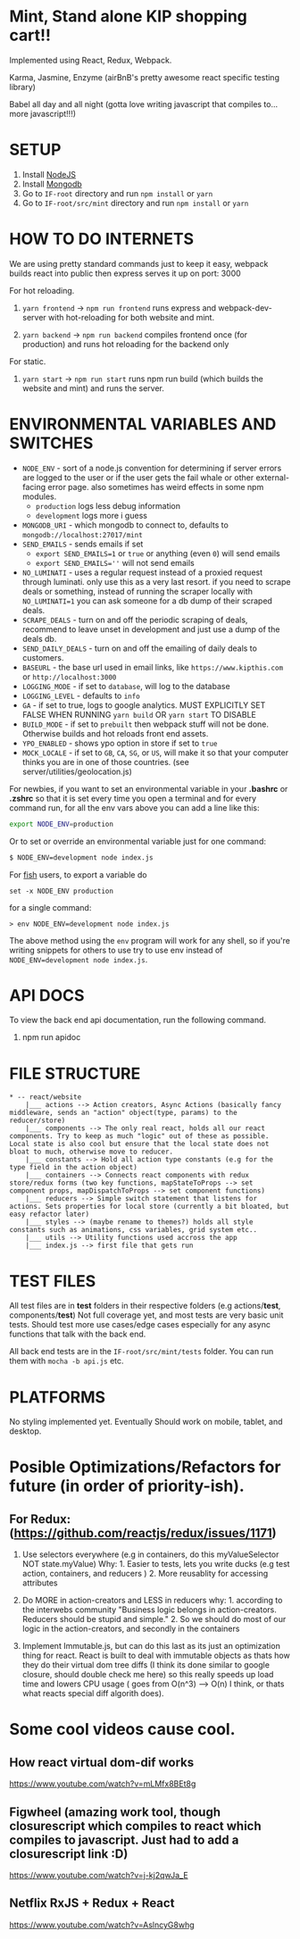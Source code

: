 # Mint, Stand alone KIP shopping cart!!

Implemented using React, Redux, Webpack.

Karma, Jasmine, Enzyme (airBnB's pretty awesome react specific testing library)

Babel all day and all night (gotta love writing javascript that compiles to... more javascript!!!)

# SETUP

1. Install [NodeJS](nodejs.org)
2. Install [Mongodb](mongodb.com)
3. Go to `IF-root` directory and run `npm install` or `yarn`
4. Go to `IF-root/src/mint` directory and run `npm install` or `yarn`

# HOW TO DO INTERNETS
We are using pretty standard commands just to keep it easy, webpack builds react into public then express serves it up on port: 3000

For hot reloading.
1. `yarn frontend` -> `npm run frontend`
	runs express and webpack-dev-server with hot-reloading for both website and mint.

2. `yarn backend` -> `npm run backend`
  compiles frontend once (for production) and runs hot reloading for the backend only

For static.
1. `yarn start` -> `npm run start`
	runs npm run build (which builds the website and mint) and runs the server.


# ENVIRONMENTAL VARIABLES AND SWITCHES

* `NODE_ENV` - sort of a node.js convention for determining if server errors are logged to the user or if the user gets the fail whale or other external-facing error page. also sometimes has weird effects in some npm modules.
	* `production` logs less debug information
	* `development` logs more i guess
* `MONGODB_URI` - which mongodb to connect to, defaults to `mongodb://localhost:27017/mint`
* `SEND_EMAILS` - sends emails if set
  * `export SEND_EMAILS=1` or `true` or anything (even `0`) will send emails
  * `export SEND_EMAILS=''` will not send emails
* `NO_LUMINATI` - uses a regular request instead of a proxied request through luminati. only use this as a very last resort. if you need to scrape deals or something, instead of running the scraper locally with `NO_LUMINATI=1` you can ask someone for a db dump of their scraped deals.
* `SCRAPE_DEALS` - turn on and off the periodic scraping of deals, recommend to leave unset in development and just use a dump of the deals db.
* `SEND_DAILY_DEALS` - turn on and off the emailing of daily deals to customers.
* `BASEURL` - the base url used in email links, like `https://www.kipthis.com` or `http://localhost:3000`
* `LOGGING_MODE` - if set to `database`, will log to the database
* `LOGGING_LEVEL` - defaults to `info`
* `GA` - if set to true, logs to google analytics. MUST EXPLICITLY SET FALSE WHEN RUNNING `yarn build` OR `yarn start` TO DISABLE
* `BUILD_MODE` - if set to `prebuilt` then webpack stuff will not be done. Otherwise builds and hot reloads front end assets.
* `YPO_ENABLED` - shows ypo option in store if set to `true`
* `MOCK_LOCALE` - if set to `GB`, `CA`, `SG`, or `US`, will make it so that your computer thinks you are in one of those countries. (see server/utilities/geolocation.js)

For newbies, if you want to set an environmental variable in your **.bashrc** or **.zshrc** so that it is set every time you open a terminal and for every command run, for all the env vars above you can add a line like this:

```sh
export NODE_ENV=production
```

Or to set or override an environmental variable just for one command:
```sh
$ NODE_ENV=development node index.js
```

For [fish](https://fishshell.com/) users, to export a variable do

```fish
set -x NODE_ENV production
```

for a single command:

```
> env NODE_ENV=development node index.js
```

The above method using the `env` program will work for any shell, so if you're writing snippets for others to use try to use env instead of `NODE_ENV=development node index.js`.

# API DOCS
To view the back end api documentation, run the following command.

1. npm run apidoc

# FILE STRUCTURE

	* -- react/website
		|___ actions --> Action creators, Async Actions (basically fancy middleware, sends an "action" object(type, params) to the reducer/store)
		|___ components --> The only real react, holds all our react components. Try to keep as much "logic" out of these as possible. Local state is also cool but ensure that the local state does not bloat to much, otherwise move to reducer.
		|___ constants --> Hold all action type constants (e.g for the type field in the action object)
		|___ containers --> Connects react components with redux store/redux forms (two key functions, mapStateToProps --> set component props, mapDispatchToProps --> set component functions)
		|___ reducers --> Simple switch statement that listens for actions. Sets properties for local store (currently a bit bloated, but easy refactor later)
		|___ styles --> (maybe rename to themes?) holds all style constants such as animations, css variables, grid system etc..
		|___ utils --> Utility functions used accross the app
		|___ index.js --> first file that gets run


# TEST FILES

All test files are in __test__ folders in their respective folders (e.g actions/__test__, components/__test__)
Not full coverage yet, and most tests are very basic unit tests. Should test more use cases/edge cases especially for any async functions that talk with the back end.

All back end tests are in the `IF-root/src/mint/tests` folder. You can run them with `mocha -b api.js` etc.

# PLATFORMS

No styling implemented yet.
Eventually Should work on mobile, tablet, and desktop.

# Posible Optimizations/Refactors for future (in order of priority-ish).

## For Redux: (https://github.com/reactjs/redux/issues/1171)
1. Use selectors everywhere (e.g in containers, do this myValueSelector NOT state.myValue)
	Why:
		1. Easier to tests, lets you write ducks (e.g test action, containers, and reducers )
		2. More reusablity for accessing attributes

2. Do MORE in action-creators and LESS in reducers
	why:
		1. according to the interwebs community "Business logic belongs in action-creators. Reducers should be stupid and simple."
		2. So we should do most of our logic in the action-creators, and secondly in the containers

3. Implement Immutable.js, but can do this last as its just an optimization thing for react. React is built to deal with immutable objects as thats how they do their virtual dom tree diffs (I think its done similar to google closure, should double check me here) so this really speeds up load time and lowers CPU usage ( goes from O(n^3) --> O(n) I think, or thats what reacts special diff algorith does).

# Some cool videos cause cool.

## How react virtual dom-dif works
https://www.youtube.com/watch?v=mLMfx8BEt8g

## Figwheel (amazing work tool, though closurescript which compiles to react which compiles to javascript. Just had to add a closurescript link :D)
https://www.youtube.com/watch?v=j-kj2qwJa_E

## Netflix RxJS + Redux + React
https://www.youtube.com/watch?v=AslncyG8whg
